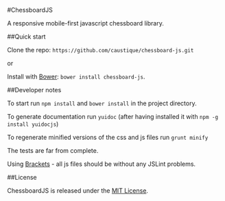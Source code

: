 #ChessboardJS

A responsive mobile-first javascript chessboard library.

##Quick start 

Clone the repo: `https://github.com/caustique/chessboard-js.git`

or

Install with [Bower](http://bower.io): `bower install chessboard-js`.

##Developer notes

To start run `npm install` and `bower install` in the project directory.

To generate documentation run `yuidoc` (after having installed it with `npm -g install yuidocjs`)

To regenerate minified versions of the css and js files run `grunt minify`

The tests are far from complete.

Using [Brackets](http://brackets.io/) - all js files should be without any JSLint problems.

##License

ChessboardJS is released under the [MIT License](https://github.com/caustique/chessboard-js/blob/master/LICENSE).
